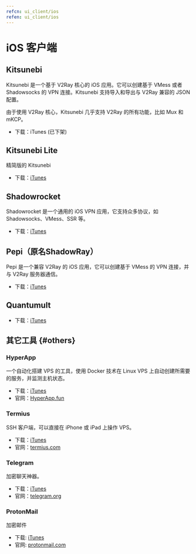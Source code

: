 ```yaml
---
refcn: ui_client/ios
refen: ui_client/ios
---
```


# iOS 客户端

## Kitsunebi

Kitsunebi 是一个基于 V2Ray 核心的 iOS 应用。它可以创建基于 VMess 或者 Shadowsocks 的 VPN 连接。Kitsunebi 支持导入和导出与 V2Ray 兼容的 JSON 配置。

由于使用 V2Ray 核心，Kitsunebi 几乎支持 V2Ray 的所有功能，比如 Mux 和 mKCP。

* 下载：iTunes (已下架)

## Kitsunebi Lite

精简版的 Kitsunebi

* 下载：[iTunes](https://www.v2ray.com/itunes/us/kitsunebi-lite/id1387913765/)

## Shadowrocket

Shadowrocket 是一个通用的 iOS VPN 应用，它支持众多协议，如 Shadowsocks、VMess、SSR 等。

* 下载：[iTunes](https://www.v2ray.com/itunes/us/shadowrocket/id932747118/)

## Pepi（原名ShadowRay）

Pepi 是一个兼容 V2Ray 的 iOS 应用，它可以创建基于 VMess 的 VPN 连接，并与 V2Ray 服务器通信。

* 下载：[iTunes](https://www.v2ray.com/itunes/us/pepi/id1283082051/)

## Quantumult

* 下载：[iTunes](https://www.v2ray.com/itunes/us/quantumult/id1252015438/)

## 其它工具 {#others}

### HyperApp

一个自动化搭建 VPS 的工具，使用 Docker 技术在 Linux VPS 上自动创建所需要的服务，并监测主机状态。

* 下载：[iTunes](https://www.v2ray.com/itunes/us/hyperapp/id1179750280/)
* 官网：[HyperApp.fun](https://www.hyperapp.fun/)

### Termius

SSH 客户端，可以直接在 iPhone 或 iPad 上操作 VPS。

* 下载：[iTunes](https://www.v2ray.com/itunes/us/termius/id549039908/)
* 官网：[termius.com](https://www.termius.com)

### Telegram

加密聊天神器。

* 下载：[iTunes](https://www.v2ray.com/itunes/us/telegram-messenger/id686449807/)
* 官网：[telegram.org](https://telegram.org/)

### ProtonMail

加密邮件

* 下载: [iTunes](https://www.v2ray.com/itunes/us/protonmail-encrypted-email/id979659905/)
* 官网: [protonmail.com](https://protonmail.com/)
